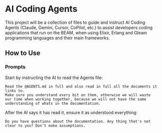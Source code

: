 # AI Coding Agents

This project will be a collection of files to guide and instruct AI Coding Agents (Claude, Gemini, Cursor, CoPilot, etc.) to assist developers coding applications that run on the BEAM, when using Elixir, Erlang and Gleam programming languages and their main frameworks.


## How to Use


### Prompts

Start by instructing the AI to read the Agents file:

```
Read the @AGENTS.md in full and also read in full all the documents it links to. 
Make sure you understand every bit on them, otherwise we will waste our time when working together, because we will not have the same understanding of whats in the documentation.
```


After the AI says it has read it, ensure it as understood everything:

```
Do you have questions about the documentation. Any thing that's not clear to you? Don't make assumptions.
```
